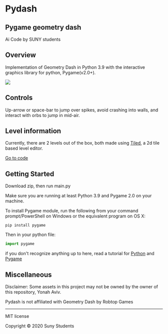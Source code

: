 # Pydash
## Pygame geometry dash
 
Ai Code by SUNY students


## Overview
Implementation of Geometry Dash in Python 3.9 with the interactive graphics library for python, Pygame(v2.0+).


![](https://lh3.googleusercontent.com/pw/ACtC-3fqOHMkopBQlUqSF5vjhTCL73Dp092W9VSn0QIsvJ76e-jnlT7qEkdvSpGGHHjWSg8o2cHZblSCloO9XM159oEuGqelm-PfNrs-c4bfwA9q2Seb53tGetuNUrxeRPYsDKLeBhwARyVINvZ0MMTsg-lnVQ=w796-h596-no?authuser=0)

## Controls
Up-arrow or space-bar to jump over spikes, avoid crashing into walls, and interact with orbs to jump in mid-air.


## Level information
Currently, there are 2 levels out of the box, both made using [Tiled](https://www.mapeditor.org/), a 2d tile based level editor.

[Go to code](/main.py)


## Getting Started

Download zip, then run main.py

Make sure you are running at least Python 3.9 and Pygame 2.0 on your machine.

To install Pygame module, run the following from your command prompt/PowerShell on Windows or the equivalent program on OS X:
```
pip install pygame
```

Then in your python file:
```python
import pygame
```
if you don't recognize anything up to here, read a tutorial for [Python](https://wiki.python.org/moin/BeginnersGuide/Download) and [Pygame](https://coderslegacy.com/python/python-pygame-tutorial/) 


  
## Miscellaneous 

  
Disclaimer: Some assets in this project may not be owned by the owner of this repository, Yonah Aviv.

Pydash is not affiliated with Geometry Dash by Robtop Games


  

------
MIT license

Copyright ©  2020
Suny Students

